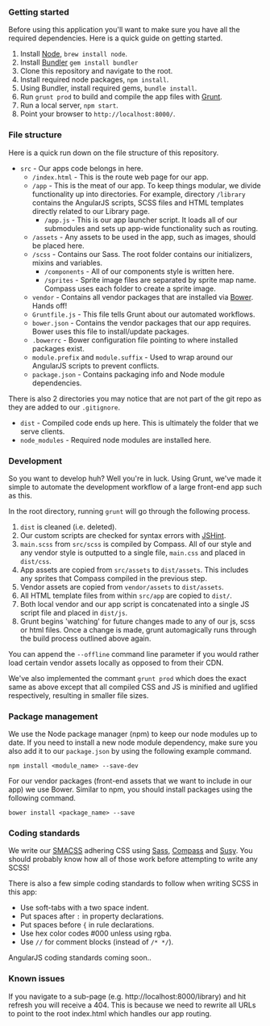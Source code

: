 ### Getting started

Before using this application you'll want to make sure you have all the required dependencies. Here is a quick guide on getting started.

1. Install [Node](http://nodejs.org/), `brew install node`.
2. Install [Bundler](http://bundler.io) `gem install bundler`
3. Clone this repository and navigate to the root.
4. Install required node packages, `npm install`.
5. Using Bundler, install required gems, `bundle install`.
6. Run `grunt prod` to build and compile the app files with [Grunt](http://gruntjs.com/).
7. Run a local server, `npm start`.
8. Point your browser to `http://localhost:8000/`.

### File structure

Here is a quick run down on the file structure of this repository.

* `src` - Our apps code belongs in here.
  * `/index.html` - This is the route web page for our app.
  * `/app` - This is the meat of our app. To keep things modular, we divide functionality up into directories. For example, directory `/library` contains the AngularJS scripts, SCSS files and HTML templates directly related to our Library page.
    * `/app.js` - This is our app launcher script. It loads all of our submodules and sets up app-wide functionality such as routing.
  * `/assets` - Any assets to be used in the app, such as images, should be placed here.
  * `/scss` - Contains our Sass. The root folder contains our initializers, mixins and variables.
    * `/components` - All of our components style is written here.
    * `/sprites` - Sprite image files are separated by sprite map name. Compass uses each folder to create a sprite image.
  * `vendor` - Contains all vendor packages that are installed via [Bower](http://bower.io/). Hands off!
  * `Gruntfile.js` - This file tells Grunt about our automated workflows.
  * `bower.json` - Contains the vendor packages that our app requires. Bower uses this file to install/update packages.
  * `.bowerrc` - Bower configuration file pointing to where installed packages exist.
  * `module.prefix` and `module.suffix` - Used to wrap around our AngularJS scripts to prevent conflicts.
  * `package.json` - Contains packaging info and Node module dependencies.

There is also 2 directories you may notice that are not part of the git repo as they are added to our `.gitignore`.
* `dist` - Compiled code ends up here. This is ultimately the folder that we serve clients.
* `node_modules` - Required node modules are installed here.

### Development

So you want to develop huh? Well you're in luck. Using Grunt, we've made it simple to automate the development workflow of a large front-end app such as this.

In the root directory, running `grunt` will go through the following process.

1. `dist` is cleaned (i.e. deleted).
2. Our custom scripts are checked for syntax errors with [JSHint](www.jshint.com).
3. `main.scss` from `src/scss` is compiled by Compass. All of our style and any vendor style is outputted to a single file, `main.css` and placed in `dist/css`.
4. App assets are copied from `src/assets` to `dist/assets`. This includes any sprites that Compass compiled in the previous step.
5. Vendor assets are copied from `vendor/assets` to `dist/assets`.
6. All HTML template files from within `src/app` are copied to `dist/`.
7. Both local vendor and our app script is concatenated into a single JS script file and placed in `dist/js`.
8. Grunt begins 'watching' for future changes made to any of our js, scss or html files. Once a change is made, grunt automagically runs through the build process outlined above again.

You can append the `--offline` command line parameter if you would rather load certain vendor assets locally as opposed to from their CDN.

We've also implemented the commant `grunt prod` which does the exact same as above except that all compiled CSS and JS is minified and uglified respectively, resulting in smaller file sizes.

### Package management

We use the Node package manager (npm) to keep our node modules up to date. If you need to install a new node module dependency, make sure you also add it to our `package.json` by using the following example command.

`npm install <module_name> --save-dev`

For our vendor packages (front-end assets that we want to include in our app) we use Bower. Similar to npm, you should install packages using the following command.

`bower install <package_name> --save`

### Coding standards

We write our [SMACSS](http://smacss.com/) adhering CSS using [Sass](http://sass-lang.com/), [Compass](http://compass-style.org/) and [Susy](http://susy.oddbird.net/). You should probably know how all of those work before attempting to write any SCSS!

There is also a few simple coding standards to follow when writing SCSS in this app:
* Use soft-tabs with a two space indent.
* Put spaces after `:` in property declarations.
* Put spaces before `{` in rule declarations.
* Use hex color codes #000 unless using rgba.
* Use `//` for comment blocks (instead of `/* */`).

AngularJS coding standards coming soon..

### Known issues

If you navigate to a sub-page (e.g. http://localhost:8000/library) and hit refresh you will receive a 404. This is because we need to rewrite all URLs to point to the root index.html which handles our app routing.
